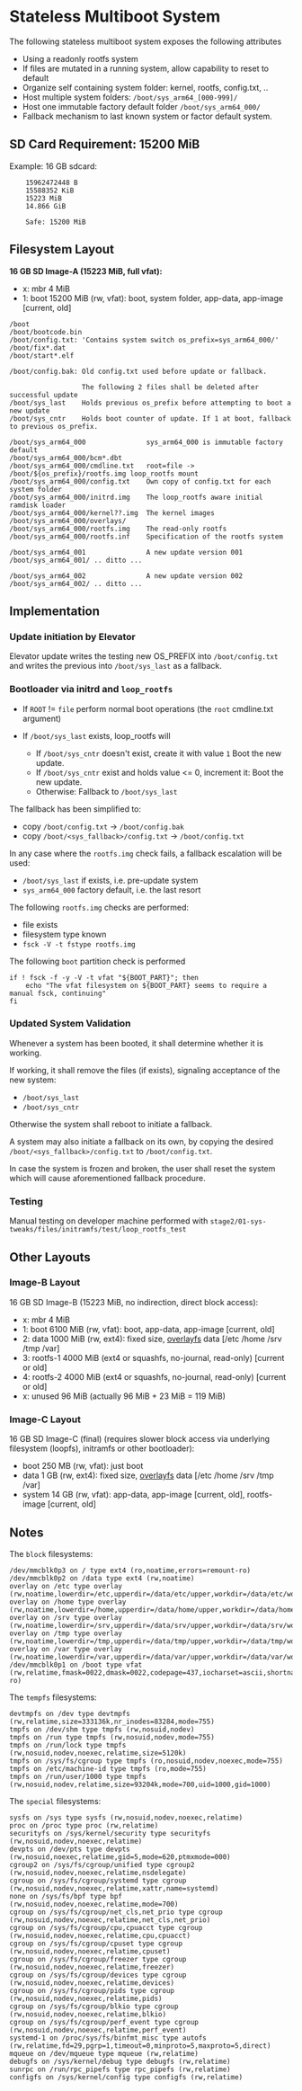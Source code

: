 # Stateless Multiboot System

The following stateless multiboot system exposes the following attributes

* Using a readonly rootfs system
* If files are mutated in a running system, allow capability to reset to default
* Organize self containing system folder: kernel, rootfs, config.txt, ..
* Host multiple system folders: `/boot/sys_arm64_[000-999]/`
* Host one immutable factory default folder `/boot/sys_arm64_000/`
* Fallback mechanism to last known system or factor default system.

## SD Card Requirement: 15200 MiB

Example: 16 GB sdcard:

```
    15962472448 B
    15588352 KiB
    15223 MiB
    14.866 GiB

    Safe: 15200 MiB
```

## Filesystem Layout

**16 GB SD Image-A (15223 MiB, full vfat):**

* x: mbr      4 MiB
* 1: boot 15200 MiB (rw, vfat): boot, system folder, app-data, app-image [current, old]

```
/boot
/boot/bootcode.bin
/boot/config.txt: 'Contains system switch os_prefix=sys_arm64_000/'
/boot/fix*.dat
/boot/start*.elf

/boot/config.bak: Old config.txt used before update or fallback.

                  The following 2 files shall be deleted after successful update
/boot/sys_last    Holds previous os_prefix before attempting to boot a new update
/boot/sys_cntr    Holds boot counter of update. If 1 at boot, fallback to previous os_prefix.

/boot/sys_arm64_000               sys_arm64_000 is immutable factory default
/boot/sys_arm64_000/bcm*.dbt
/boot/sys_arm64_000/cmdline.txt   root=file -> /boot/${os_prefix}/rootfs.img loop_rootfs mount
/boot/sys_arm64_000/config.txt    Own copy of config.txt for each system folder
/boot/sys_arm64_000/initrd.img    The loop_rootfs aware initial ramdisk loader
/boot/sys_arm64_000/kernel??.img  The kernel images
/boot/sys_arm64_000/overlays/
/boot/sys_arm64_000/rootfs.img    The read-only rootfs
/boot/sys_arm64_000/rootfs.inf    Specification of the rootfs system

/boot/sys_arm64_001               A new update version 001
/boot/sys_arm64_001/ .. ditto ...

/boot/sys_arm64_002               A new update version 002
/boot/sys_arm64_002/ .. ditto ...
```

## Implementation

### Update initiation by Elevator
Elevator update writes the testing new OS_PREFIX into `/boot/config.txt`
and writes the previous into `/boot/sys_last` as a fallback.

### Bootloader via initrd and `loop_rootfs`
* If `ROOT` != `file` perform normal boot operations (the `root` cmdline.txt argument)

* If `/boot/sys_last` exists, loop_rootfs will
    * If `/boot/sys_cntr` doesn't exist, create it with value `1` Boot the new update.
    * If `/boot/sys_cntr` exist and holds value <= 0, increment it: Boot the new update.
    * Otherwise: Fallback to `/boot/sys_last`

The fallback has been simplified to:

* copy `/boot/config.txt` -> `/boot/config.bak`
* copy `/boot/<sys_fallback>/config.txt` -> `/boot/config.txt`

In any case where the `rootfs.img` check fails,
a fallback escalation will be used:

* `/boot/sys_last` if exists, i.e. pre-update system
* `sys_arm64_000` factory default, i.e. the last resort

The following `rootfs.img` checks are performed:

* file exists
* filesystem type known
* `fsck -V -t fstype rootfs.img`

The following `boot` partition check is performed

```
if ! fsck -f -y -V -t vfat "${BOOT_PART}"; then
    echo "The vfat filesystem on ${BOOT_PART} seems to require a manual fsck, continuing"
fi
```

### Updated System Validation

Whenever a system has been booted,
it shall determine whether it is working.

If working, it shall remove the files (if exists),
signaling acceptance of the new system:

* `/boot/sys_last`
* `/boot/sys_cntr`

Otherwise the system shall reboot to initiate a fallback.

A system may also initiate a fallback on its own,
by copying the desired `/boot/<sys_fallback>/config.txt` to `/boot/config.txt`.

In case the system is frozen and broken,
the user shall reset the system
which will cause aforementioned fallback procedure.

### Testing

Manual testing on developer machine performed with `stage2/01-sys-tweaks/files/initramfs/test/loop_rootfs_test`


## 
## Other Layouts

### Image-B Layout

16 GB SD Image-B (15223 MiB, no indirection, direct block access):

* x: mbr     4 MiB
* 1: boot 6100 MiB (rw, vfat): boot, app-data, app-image [current, old]
* 2: data 1000 MiB (rw, ext4): fixed size, [overlayfs](https://www.kernel.org/doc/html/latest/filesystems/overlayfs.html?highlight=overlayfs) data [/etc /home /srv /tmp /var]
* 3: rootfs-1 4000 MiB (ext4 or squashfs, no-journal, read-only) [current or old]
* 4: rootfs-2 4000 MiB (ext4 or squashfs, no-journal, read-only) [current or old]
* x: unused 96 MiB (actually 96 MiB + 23 MiB = 119 MiB)

### Image-C Layout

16 GB SD Image-C (final) (requires slower block access via underlying filesystem (loopfs), initramfs or other bootloader):

* boot 250 MB (rw, vfat): just boot
* data 1 GB (rw, ext4): fixed size, [overlayfs](https://www.kernel.org/doc/html/latest/filesystems/overlayfs.html?highlight=overlayfs) data [/etc /home /srv /tmp /var]
* system 14 GB (rw, vfat): app-data, app-image [current, old], rootfs-image [current, old]

## Notes

The `block` filesystems:

```
/dev/mmcblk0p3 on / type ext4 (ro,noatime,errors=remount-ro)
/dev/mmcblk0p2 on /data type ext4 (rw,noatime)
overlay on /etc type overlay (rw,noatime,lowerdir=/etc,upperdir=/data/etc/upper,workdir=/data/etc/work)
overlay on /home type overlay (rw,noatime,lowerdir=/home,upperdir=/data/home/upper,workdir=/data/home/work)
overlay on /srv type overlay (rw,noatime,lowerdir=/srv,upperdir=/data/srv/upper,workdir=/data/srv/work)
overlay on /tmp type overlay (rw,noatime,lowerdir=/tmp,upperdir=/data/tmp/upper,workdir=/data/tmp/work)
overlay on /var type overlay (rw,noatime,lowerdir=/var,upperdir=/data/var/upper,workdir=/data/var/work)
/dev/mmcblk0p1 on /boot type vfat (rw,relatime,fmask=0022,dmask=0022,codepage=437,iocharset=ascii,shortname=mixed,errors=remount-ro)
```

The `tempfs` filesystems:

```
devtmpfs on /dev type devtmpfs (rw,relatime,size=333136k,nr_inodes=83284,mode=755)
tmpfs on /dev/shm type tmpfs (rw,nosuid,nodev)
tmpfs on /run type tmpfs (rw,nosuid,nodev,mode=755)
tmpfs on /run/lock type tmpfs (rw,nosuid,nodev,noexec,relatime,size=5120k)
tmpfs on /sys/fs/cgroup type tmpfs (ro,nosuid,nodev,noexec,mode=755)
tmpfs on /etc/machine-id type tmpfs (ro,mode=755)
tmpfs on /run/user/1000 type tmpfs (rw,nosuid,nodev,relatime,size=93204k,mode=700,uid=1000,gid=1000)
```

The `special` filesystems:

```
sysfs on /sys type sysfs (rw,nosuid,nodev,noexec,relatime)
proc on /proc type proc (rw,relatime)
securityfs on /sys/kernel/security type securityfs (rw,nosuid,nodev,noexec,relatime)
devpts on /dev/pts type devpts (rw,nosuid,noexec,relatime,gid=5,mode=620,ptmxmode=000)
cgroup2 on /sys/fs/cgroup/unified type cgroup2 (rw,nosuid,nodev,noexec,relatime,nsdelegate)
cgroup on /sys/fs/cgroup/systemd type cgroup (rw,nosuid,nodev,noexec,relatime,xattr,name=systemd)
none on /sys/fs/bpf type bpf (rw,nosuid,nodev,noexec,relatime,mode=700)
cgroup on /sys/fs/cgroup/net_cls,net_prio type cgroup (rw,nosuid,nodev,noexec,relatime,net_cls,net_prio)
cgroup on /sys/fs/cgroup/cpu,cpuacct type cgroup (rw,nosuid,nodev,noexec,relatime,cpu,cpuacct)
cgroup on /sys/fs/cgroup/cpuset type cgroup (rw,nosuid,nodev,noexec,relatime,cpuset)
cgroup on /sys/fs/cgroup/freezer type cgroup (rw,nosuid,nodev,noexec,relatime,freezer)
cgroup on /sys/fs/cgroup/devices type cgroup (rw,nosuid,nodev,noexec,relatime,devices)
cgroup on /sys/fs/cgroup/pids type cgroup (rw,nosuid,nodev,noexec,relatime,pids)
cgroup on /sys/fs/cgroup/blkio type cgroup (rw,nosuid,nodev,noexec,relatime,blkio)
cgroup on /sys/fs/cgroup/perf_event type cgroup (rw,nosuid,nodev,noexec,relatime,perf_event)
systemd-1 on /proc/sys/fs/binfmt_misc type autofs (rw,relatime,fd=29,pgrp=1,timeout=0,minproto=5,maxproto=5,direct)
mqueue on /dev/mqueue type mqueue (rw,relatime)
debugfs on /sys/kernel/debug type debugfs (rw,relatime)
sunrpc on /run/rpc_pipefs type rpc_pipefs (rw,relatime)
configfs on /sys/kernel/config type configfs (rw,relatime)
```

